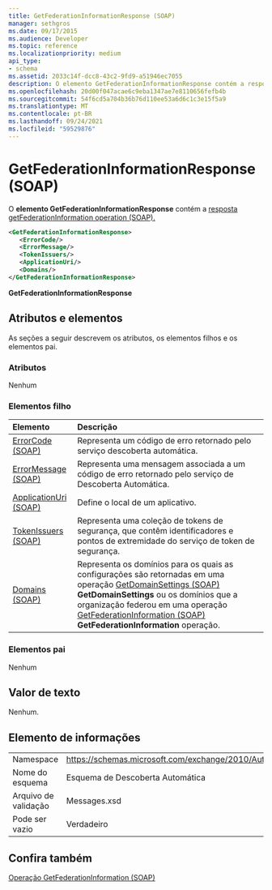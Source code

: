 ```yaml
---
title: GetFederationInformationResponse (SOAP)
manager: sethgros
ms.date: 09/17/2015
ms.audience: Developer
ms.topic: reference
ms.localizationpriority: medium
api_type:
- schema
ms.assetid: 2033c14f-dcc8-43c2-9fd9-a51946ec7055
description: O elemento GetFederationInformationResponse contém a resposta getFederationInformation operation (SOAP).
ms.openlocfilehash: 20d00f047acae6c9eba1347ae7e8110656fefb4b
ms.sourcegitcommit: 54f6cd5a704b36b76d110ee53a6d6c1c3e15f5a9
ms.translationtype: MT
ms.contentlocale: pt-BR
ms.lasthandoff: 09/24/2021
ms.locfileid: "59529876"
---
```

# <a name="getfederationinformationresponse-soap"></a>GetFederationInformationResponse (SOAP)

O **elemento GetFederationInformationResponse** contém a [resposta getFederationInformation operation (SOAP).](getfederationinformation-operation-soap.md) 
  
```XML
<GetFederationInformationResponse>
   <ErrorCode/>
   <ErrorMessage/>
   <TokenIssuers/>
   <ApplicationUri/>
   <Domains/>
</GetFederationInformationResponse>
```

 **GetFederationInformationResponse**
## <a name="attributes-and-elements"></a>Atributos e elementos

As seções a seguir descrevem os atributos, os elementos filhos e os elementos pai.
  
### <a name="attributes"></a>Atributos

Nenhum
  
### <a name="child-elements"></a>Elementos filho

|**Elemento**|**Descrição**|
|:-----|:-----|
|[ErrorCode (SOAP)](errorcode-soap.md) <br/> |Representa um código de erro retornado pelo serviço descoberta automática.  <br/> |
|[ErrorMessage (SOAP)](errormessage-soap.md) <br/> |Representa uma mensagem associada a um código de erro retornado pelo serviço de Descoberta Automática.  <br/> |
|[ApplicationUri (SOAP)](applicationuri-soap.md) <br/> |Define o local de um aplicativo.  <br/> |
|[TokenIssuers (SOAP)](tokenissuers-soap.md) <br/> |Representa uma coleção de tokens de segurança, que contêm identificadores e pontos de extremidade do serviço de token de segurança.  <br/> |
|[Domains (SOAP)](domains-soap.md) <br/> |Representa os domínios para os quais as configurações são retornadas em uma operação [GetDomainSettings (SOAP)](getdomainsettings-operation-soap.md) **GetDomainSettings** ou os domínios que a organização federou em uma operação [GetFederationInformation (SOAP)](getfederationinformation-operation-soap.md) **GetFederationInformation** operação.  <br/> |
   
### <a name="parent-elements"></a>Elementos pai

Nenhum
  
## <a name="text-value"></a>Valor de texto

Nenhum.
  
## <a name="element-information"></a>Elemento de informações

|||
|:-----|:-----|
|Namespace  <br/> |https://schemas.microsoft.com/exchange/2010/Autodiscover  <br/> |
|Nome do esquema  <br/> |Esquema de Descoberta Automática  <br/> |
|Arquivo de validação  <br/> |Messages.xsd  <br/> |
|Pode ser vazio  <br/> |Verdadeiro  <br/> |
   
## <a name="see-also"></a>Confira também



[Operação GetFederationInformation (SOAP)](getfederationinformation-operation-soap.md)


